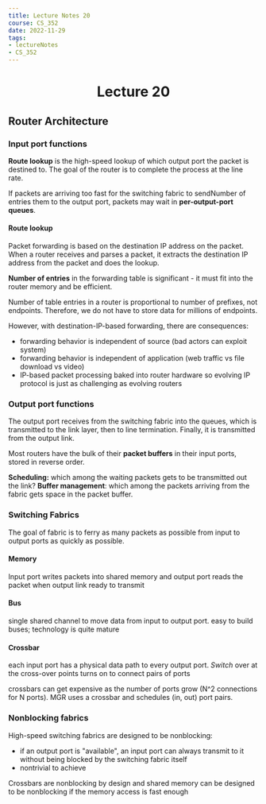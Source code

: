 ```yaml
---
title: Lecture Notes 20
course: CS_352
date: 2022-11-29
tags: 
- lectureNotes
- CS_352
---
```


<center><h1>Lecture 20</h1></center>

## Router Architecture
### Input port functions
**Route lookup** is the high-speed lookup of which output port the packet is destined to. The goal of the router is to complete the process at the line rate.

If packets are arriving too fast for the switching fabric to sendNumber of entries them to the output port, packets may wait in **per-output-port queues**.

#### Route lookup
Packet forwarding is based on the destination IP address on the packet. When a router receives and parses a packet, it extracts the destination IP address from the packet and does the lookup.

**Number of entries** in the forwarding table is significant - it must fit into the router memory and be efficient.

Number of table entries in a router is proportional to number of prefixes, not endpoints. Therefore, we do not have to store data for millions of endpoints.

However, with destination-IP-based forwarding, there are consequences:
- forwarding behavior is independent of source (bad actors can exploit system)
- forwarding behavior is independent of application (web traffic vs file download vs video)
- IP-based packet processing baked into router hardware so evolving IP protocol is just as challenging as evolving routers
 
### Output port functions
The output port receives from the switching fabric into the queues, which is transmitted to the link layer, then to line termination. Finally, it is transmitted from the output link.

Most routers have the bulk of their **packet buffers** in their input ports, stored in reverse order.

**Scheduling:** which among the waiting packets gets to be transmitted out the link?
**Buffer management**: which among the packets arriving from the fabric gets space in the packet buffer.

### Switching Fabrics
The goal of fabric is to ferry as many packets as possible from input to output ports as quickly as possible.

#### Memory
Input port writes packets into shared memory and output port reads the packet when output link ready to transmit

#### Bus
single shared channel to move data from input to output port. easy to build buses; technology is quite mature

#### Crossbar
each input port has a physical data path to every output port. *Switch* over at the cross-over points turns on to connect pairs of ports

crossbars can get expensive as the number of ports grow (N^2 connections for N ports). MGR uses a crossbar and schedules (in, out) port pairs.

### Nonblocking fabrics
High-speed switching fabrics are designed to be nonblocking:
- if an output port is "available", an input port can always transmit to it without being blocked by the switching fabric itself
- nontrivial to achieve

Crossbars are nonblocking by design and shared memory can be designed to be nonblocking if the memory access is fast enough